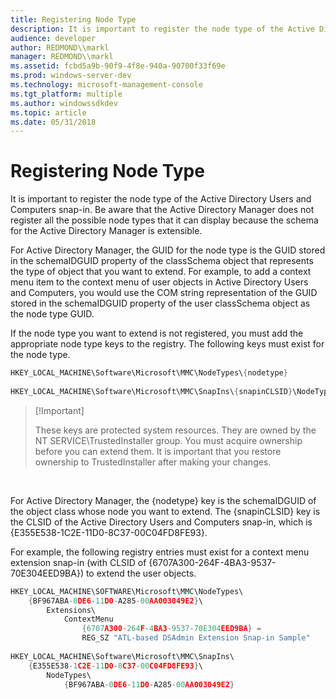 ```yaml
---
title: Registering Node Type
description: It is important to register the node type of the Active Directory Users and Computers snap-in.
audience: developer
author: REDMOND\\markl
manager: REDMOND\\markl
ms.assetid: fcbd5a9b-90f9-4f8e-940a-90700f33f69e
ms.prod: windows-server-dev
ms.technology: microsoft-management-console
ms.tgt_platform: multiple
ms.author: windowssdkdev
ms.topic: article
ms.date: 05/31/2018
---
```


# Registering Node Type

It is important to register the node type of the Active Directory Users and Computers snap-in. Be aware that the Active Directory Manager does not register all the possible node types that it can display because the schema for the Active Directory Manager is extensible.

For Active Directory Manager, the GUID for the node type is the GUID stored in the schemaIDGUID property of the classSchema object that represents the type of object that you want to extend. For example, to add a context menu item to the context menu of user objects in Active Directory Users and Computers, you would use the COM string representation of the GUID stored in the schemaIDGUID property of the user classSchema object as the node type GUID.

If the node type you want to extend is not registered, you must add the appropriate node type keys to the registry. The following keys must exist for the node type.


```C++
HKEY_LOCAL_MACHINE\Software\Microsoft\MMC\NodeTypes\{nodetype}
 
HKEY_LOCAL_MACHINE\Software\Microsoft\MMC\SnapIns\{snapinCLSID}\NodeTypes\{nodetype}
```



> \[!Important\]
>
> These keys are protected system resources. They are owned by the NT SERVICE\\TrustedInstaller group. You must acquire ownership before you can extend them. It is important that you restore ownership to TrustedInstaller after making your changes.

 

For Active Directory Manager, the {nodetype} key is the schemaIDGUID of the object class whose node you want to extend. The {snapinCLSID} key is the CLSID of the Active Directory Users and Computers snap-in, which is {E355E538-1C2E-11D0-8C37-00C04FD8FE93}.

For example, the following registry entries must exist for a context menu extension snap-in (with CLSID of {6707A300-264F-4BA3-9537-70E304EED9BA}) to extend the user objects.


```C++
HKEY_LOCAL_MACHINE\SOFTWARE\Microsoft\MMC\NodeTypes\
    {BF967ABA-0DE6-11D0-A285-00AA003049E2}\
        Extensions\
            ContextMenu
                {6707A300-264F-4BA3-9537-70E304EED9BA} = 
                REG_SZ "ATL-based DSAdmin Extension Snap-in Sample"
 
HKEY_LOCAL_MACHINE\Software\Microsoft\MMC\SnapIns\
    {E355E538-1C2E-11D0-8C37-00C04FD8FE93}\
        NodeTypes\
            {BF967ABA-0DE6-11D0-A285-00AA003049E2}
```



 

 




